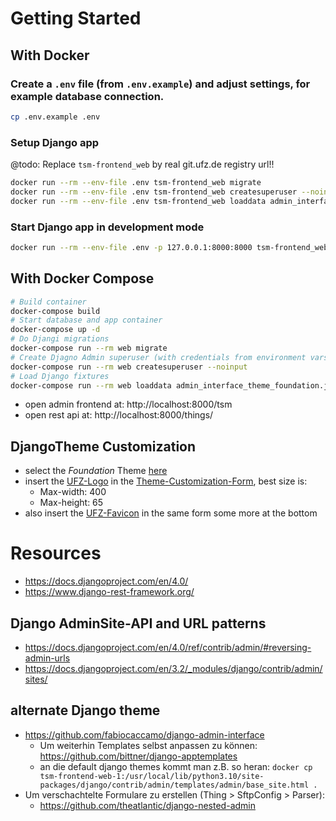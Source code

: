 # Getting Started

## With Docker

### Create a `.env` file (from `.env.example`) and adjust settings, for example database connection.

```bash
cp .env.example .env
```

### Setup Django app

@todo: Replace `tsm-frontend_web` by real git.ufz.de registry url!!

```bash
docker run --rm --env-file .env tsm-frontend_web migrate
docker run --rm --env-file .env tsm-frontend_web createsuperuser --noinput
docker run --rm --env-file .env tsm-frontend_web loaddata admin_interface_theme_foundation.json
```

### Start Django app in development mode

  ```bash
  docker run --rm --env-file .env -p 127.0.0.1:8000:8000 tsm-frontend_web runserver 0.0.0.0:8000
  ```

## With Docker Compose

```bash
# Build container
docker-compose build
# Start database and app container
docker-compose up -d
# Do Djangi migrations
docker-compose run --rm web migrate
# Create Djagno Admin superuser (with credentials from environment vars)
docker-compose run --rm web createsuperuser --noinput
# Load Django fixtures
docker-compose run --rm web loaddata admin_interface_theme_foundation.json
```

- open admin frontend at: http://localhost:8000/tsm
- open rest api at: http://localhost:8000/things/

## DjangoTheme Customization
- select the *Foundation* Theme [here](http://localhost:8000/tsm/admin_interface/theme/)
- insert the [UFZ-Logo](admin-interface/logo/UFZ_Logo_SW_RGB_invertiert_DE.png) in the [Theme-Customization-Form](http://localhost:8000/tsm/admin_interface/theme/2/change/), best size is: 
  - Max-width: 400
  - Max-height: 65
- also insert the [UFZ-Favicon](admin-interface/favicon/favicon.ico) in the same form some more at the bottom 
 

# Resources
- https://docs.djangoproject.com/en/4.0/
- https://www.django-rest-framework.org/

## Django AdminSite-API and URL patterns
- https://docs.djangoproject.com/en/4.0/ref/contrib/admin/#reversing-admin-urls
- https://docs.djangoproject.com/en/3.2/_modules/django/contrib/admin/sites/

## alternate Django theme
- https://github.com/fabiocaccamo/django-admin-interface
  - Um weiterhin Templates selbst anpassen zu können: https://github.com/bittner/django-apptemplates
  - an die default django themes kommt man z.B. so heran: ``docker cp tsm-frontend-web-1:/usr/local/lib/python3.10/site-packages/django/contrib/admin/templates/admin/base_site.html .`` 
- Um verschachtelte Formulare zu erstellen (Thing > SftpConfig > Parser):
  - https://github.com/theatlantic/django-nested-admin
